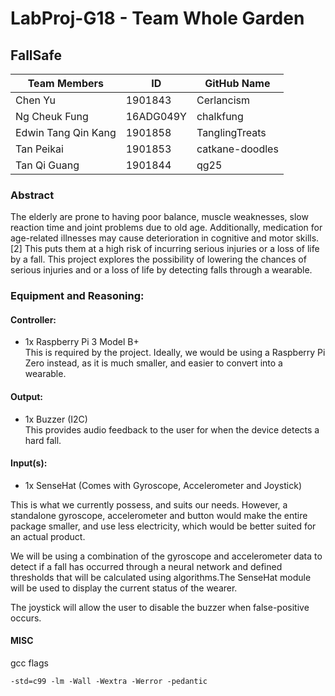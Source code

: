# LabProj-G18 - Team Whole Garden
## FallSafe

| Team Members        | ID        | GitHub Name     |
|---------------------|-----------|-----------------|
| Chen Yu             | 1901843   | Cerlancism      |
| Ng Cheuk Fung       | 16ADG049Y | chalkfung       |
| Edwin Tang Qin Kang | 1901858   | TanglingTreats  |
| Tan Peikai          | 1901853   | catkane-doodles |
| Tan Qi Guang        | 1901844   | qg25            |


### Abstract
The elderly are prone to having poor balance, muscle weaknesses, slow reaction time and  joint problems due to old age. Additionally, medication for age-related illnesses may cause deterioration in cognitive and motor skills.[2] This puts them at a high risk of incurring serious injuries or a loss of life by a fall.
This project explores the possibility of lowering the chances of serious injuries and or a loss of life by detecting falls through a wearable.

### Equipment and Reasoning:
#### Controller:
- 1x Raspberry Pi 3 Model B+  
This is required by the project. Ideally, we would be using a Raspberry Pi Zero instead, as it is much smaller, and easier to convert into a wearable. 

#### Output:
- 1x Buzzer (I2C)  
This provides audio feedback to the user for when the device detects a hard fall. 

#### Input(s):
- 1x SenseHat (Comes with Gyroscope, Accelerometer and Joystick)  


This is what we currently possess, and suits our needs. However, a standalone gyroscope, accelerometer and button would make the entire package smaller, and use less electricity, which would be better suited for an actual product.  

We will be using a combination of the gyroscope and accelerometer data to detect if a fall has occurred through a neural network and defined thresholds that will be calculated using algorithms.The SenseHat module will be used to display the current status of the wearer.  

The joystick will allow the user to disable the buzzer when false-positive occurs.

#### MISC
gcc flags  
```
-std=c99 -lm -Wall -Wextra -Werror -pedantic
```

